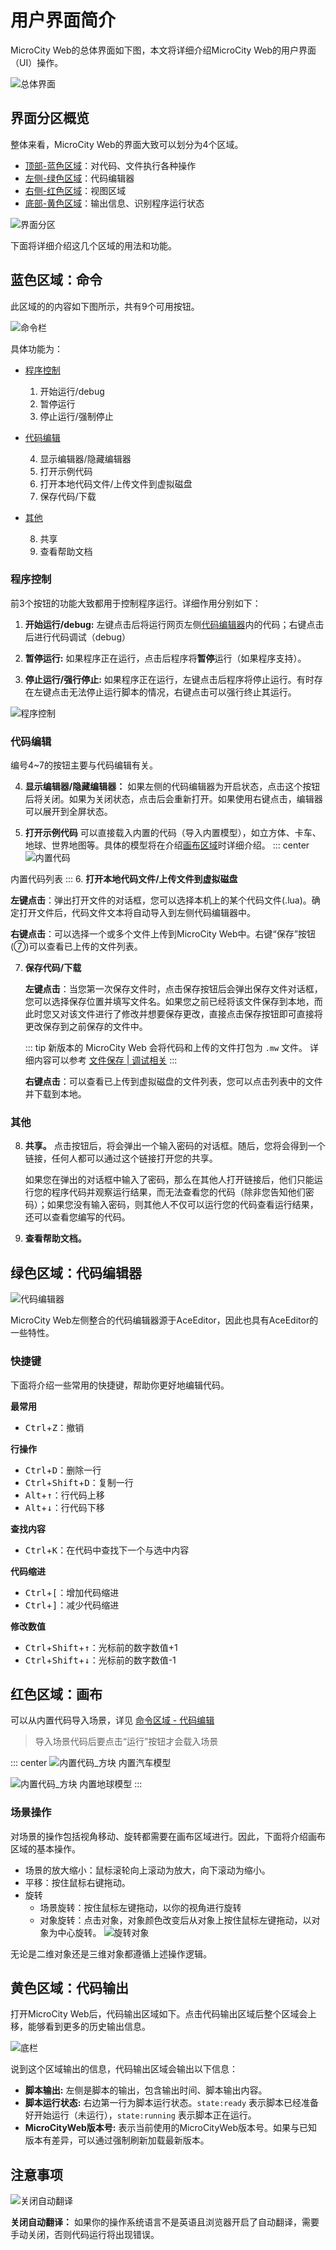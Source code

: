 # 用户界面简介
MicroCity Web的总体界面如下图，本文将详细介绍MicroCity Web的用户界面（UI）操作。

![总体界面](../images/note/MicroCityWeb/WebUIOverview.png)

## 界面分区概览
整体来看，MicroCity Web的界面大致可以划分为4个区域。
* [顶部-蓝色区域](#蓝色区域-命令)：对代码、文件执行各种操作
* [左侧-绿色区域](#绿色区域-代码编辑器)：代码编辑器
* [右侧-红色区域](#红色区域-画布)：视图区域
* [底部-黄色区域](#黄色区域-代码输出)：输出信息、识别程序运行状态

![界面分区](../images/note/MicroCityWeb/WebUIParts.png)

下面将详细介绍这几个区域的用法和功能。

## 蓝色区域：命令
此区域的的内容如下图所示，共有9个可用按钮。

![命令栏](../images/note/MicroCityWeb/CommandBar.png)

具体功能为：
- [程序控制](#程序控制)

  1. 开始运行/debug
  2. 暂停运行
  3. 停止运行/强制停止

- [代码编辑](#代码编辑)

  4. 显示编辑器/隐藏编辑器
  5. 打开示例代码
  6. 打开本地代码文件/上传文件到虚拟磁盘
  7. 保存代码/下载

- [其他](#其他)

  8. 共享
  9. 查看帮助文档

### 程序控制
前3个按钮的功能大致都用于控制程序运行。详细作用分别如下：

1. **开始运行/debug:** 左键点击后将运行网页左侧[代码编辑器](#绿色代码编辑器)内的代码；右键点击后进行代码调试（debug）

2. **暂停运行:** 如果程序正在运行，点击后程序将**暂停**运行（如果程序支持）。

3. **停止运行/强行停止:** 如果程序正在运行，左键点击后程序将停止运行。有时存在左键点击无法停止运行脚本的情况，右键点击可以强行终止其运行。

![程序控制](../images/note/MicroCityWeb/RunCode.gif)

### 代码编辑
编号4~7的按钮主要与代码编辑有关。

4. **显示编辑器/隐藏编辑器：** 如果左侧的代码编辑器为开启状态，点击这个按钮后将关闭。如果为关闭状态，点击后会重新打开。如果使用右键点击，编辑器可以展开到全屏状态。

5. **打开示例代码** 可以直接载入内置的代码（导入内置模型），如立方体、卡车、地球、世界地图等。具体的模型将在介绍[画布区域](#红色画布区域)时详细介绍。
::: center
![内置代码](../images/note/MicroCityWeb/Presets.png)

内置代码列表
:::
6. **打开本地代码文件/上传文件到虚拟磁盘** 
   
   **左键点击**：弹出打开文件的对话框，您可以选择本机上的某个代码文件(.lua)。确定打开文件后，代码文件文本将自动导入到左侧代码编辑器中。
   
   **右键点击**：可以选择一个或多个文件上传到MicroCity Web中。右键“保存”按钮(⑦)可以查看已上传的文件列表。

7. **保存代码/下载** 
   
   **左键点击**：当您第一次保存文件时，点击保存按钮后会弹出保存文件对话框，您可以选择保存位置并填写文件名。如果您之前已经将该文件保存到本地，而此时您又对该文件进行了修改并想要保存更改，直接点击保存按钮即可直接将更改保存到之前保存的文件中。

   ::: tip
   新版本的 MicroCity Web 会将代码和上传的文件打包为 `.mw` 文件。
   详细内容可以参考 [文件保存 | 调试相关](./debug.md/#文件保存)
   :::
   
   **右键点击**：可以查看已上传到虚拟磁盘的文件列表，您可以点击列表中的文件并下载到本地。

### 其他
8. **共享。** 点击按钮后，将会弹出一个输入密码的对话框。随后，您将会得到一个链接，任何人都可以通过这个链接打开您的共享。

   如果您在弹出的对话框中输入了密码，那么在其他人打开链接后，他们只能运行您的程序代码并观察运行结果，而无法查看您的代码（除非您告知他们密码）；如果您没有输入密码，则其他人不仅可以运行您的代码查看运行结果，还可以查看您编写的代码。

9. **查看帮助文档。**

## 绿色区域：代码编辑器
![代码编辑器](../images/note/MicroCityWeb/AceEditor.png)

MicroCity Web左侧整合的代码编辑器源于AceEditor，因此也具有AceEditor的一些特性。

### 快捷键
下面将介绍一些常用的快捷键，帮助你更好地编辑代码。

**最常用**
* <kbd>Ctrl</kbd>+<kbd>Z</kbd>：撤销

**行操作**
* <kbd>Ctrl</kbd>+<kbd>D</kbd>：删除一行
* <kbd>Ctrl</kbd>+<kbd>Shift</kbd>+<kbd>D</kbd>：复制一行
* <kbd>Alt</kbd>+<kbd>↑</kbd>：行代码上移
* <kbd>Alt</kbd>+<kbd>↓</kbd>：行代码下移

**查找内容**
* <kbd>Ctrl</kbd>+<kbd>K</kbd>：在代码中查找下一个与选中内容

**代码缩进**
* <kbd>Ctrl</kbd>+<kbd>[</kbd>：增加代码缩进
* <kbd>Ctrl</kbd>+<kbd>]</kbd>：减少代码缩进

**修改数值**
* <kbd>Ctrl</kbd>+<kbd>Shift</kbd>+<kbd>↑</kbd>：光标前的数字数值+1
* <kbd>Ctrl</kbd>+<kbd>Shift</kbd>+<kbd>↓</kbd>：光标前的数字数值-1


## 红色区域：画布
可以从内置代码导入场景，详见 [命令区域 - 代码编辑](#代码编辑)
> 导入场景代码后要点击“运行”按钮才会载入场景

::: center
![内置代码_方块](../images/note/MicroCityWeb/Preset_Truck.png)
内置汽车模型

![内置代码_方块](../images/note/MicroCityWeb/Preset_Earth.png)
内置地球模型
:::

### 场景操作
对场景的操作包括视角移动、旋转都需要在画布区域进行。因此，下面将介绍画布区域的基本操作。
* 场景的放大缩小：鼠标滚轮向上滚动为放大，向下滚动为缩小。
* 平移：按住鼠标右键拖动。
* 旋转
  * 场景旋转：按住鼠标左键拖动，以你的视角进行旋转
  * 对象旋转：点击对象，对象颜色改变后从对象上按住鼠标左键拖动，以对象为中心旋转。
  ![旋转对象](../images/note/MicroCityWeb/ObjectRotate.gif)

无论是二维对象还是三维对象都遵循上述操作逻辑。

## 黄色区域：代码输出
打开MicroCity Web后，代码输出区域如下。点击代码输出区域后整个区域会上移，能够看到更多的历史输出信息。

![底栏](../images/note/MicroCityWeb/BottomBar.gif)

说到这个区域输出的信息，代码输出区域会输出以下信息：
* **脚本输出:** 左侧是脚本的输出，包含输出时间、脚本输出内容。
* **脚本运行状态:** 右边第一行为脚本运行状态。`state:ready` 表示脚本已经准备好开始运行（未运行），`state:running` 表示脚本正在运行。
* **MicroCityWeb版本号:** 表示当前使用的MicroCityWeb版本号。如果与已知版本有差异，可以通过强制刷新加载最新版本。

## 注意事项
![关闭自动翻译](../images/note/MicroCityWeb/AutoTranslate.png)

**关闭自动翻译：** 如果你的操作系统语言不是英语且浏览器开启了自动翻译，需要手动关闭，否则代码运行将出现错误。